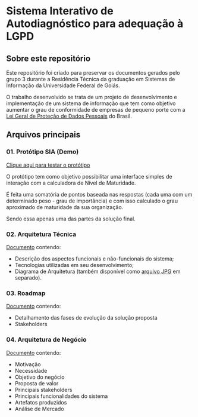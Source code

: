 # Sistema Interativo de Autodiagnóstico para adequação à LGPD

## Sobre este repositório

Este repositório foi criado para preservar os documentos gerados  pelo grupo 3 durante a Residência Técnica da graduação em Sistemas de Informação da Universidade Federal de Goiás.

O trabalho desenvolvido se trata de um projeto de desenvolvimento e implementação de um sistema de informação que tem como objetivo aumentar o grau de conformidade de empresas de pequeno porte com a [Lei Geral de Proteção de Dados Pessoais](https://www.planalto.gov.br/ccivil_03/_ato2015-2018/2018/lei/L13709compilado.htm) do Brasil.

## Arquivos principais

### 01. Protótipo SIA (Demo)
[Clique aqui para testar o protótipo](https://sia-beta.vercel.app)

O protótipo tem como objetivo possibilitar uma interface simples de interação com a calculadora de Nível de Maturidade.

É feita uma somatória de pontos baseada nas respostas (cada uma com um determinado peso - grau de importância) e com isso calculado o grau aproximado de maturidade da sua organização.

Sendo essa apenas uma das partes da solução final.

### 02. Arquitetura Técnica

[Documento](https://github.com/getuliosilva/RSIUFG-LGPD/blob/ba059b575ffbab5c2b6381dc9f354e61b171be0c/02.%20Arquitetura%20T%C3%A9cnica/Arquitetura%20T%C3%A9cnica.pdf) contendo:

- Descrição dos aspectos funcionais e não-funcionais do sistema;
- Tecnologias utilizadas em seu desenvolvimento;
- Diagrama de Arquitetura (também disponível como [arquivo JPG](https://github.com/getuliosilva/RSIUFG-LGPD/blob/ba059b575ffbab5c2b6381dc9f354e61b171be0c/02.%20Arquitetura%20T%C3%A9cnica/SIA%20-%20Diagrama%20-%20Arquitetura%20T%C3%A9cnica.jpg) em separado).

### 03. Roadmap

[Documento](https://github.com/getuliosilva/RSIUFG-LGPD/blob/ba059b575ffbab5c2b6381dc9f354e61b171be0c/03.%20Roadmap/Roadmap.pdf) contendo:

- Detalhamento das fases de evolução da solução proposta
- Stakeholders

### 04. Arquitetura de Negócio

[Documento](https://github.com/getuliosilva/RSIUFG-LGPD/blob/ba059b575ffbab5c2b6381dc9f354e61b171be0c/04.%20Arquitetura%20de%20neg%C3%B3cio/Arquitetura%20de%20nego%CC%81cio%20-%20SIA.docx) contendo:

- Motivação
- Necessidade
- Objetivo do negócio
- Proposta de valor
- Principais stakeholders
- Principais funcionalidades do sistema
- Artefatos produzidos
- Análise de Mercado
